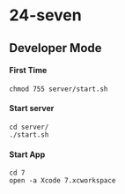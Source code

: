 # 24-seven

## Developer Mode
#### First Time
`chmod 755 server/start.sh`
#### Start server
`cd server/`</br>
`./start.sh`
#### Start App
`cd 7` </br>
`open -a Xcode 7.xcworkspace`
